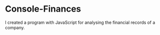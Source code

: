 # Console-Finances
I created a program with JavaScript for analysing the financial records of a company.
